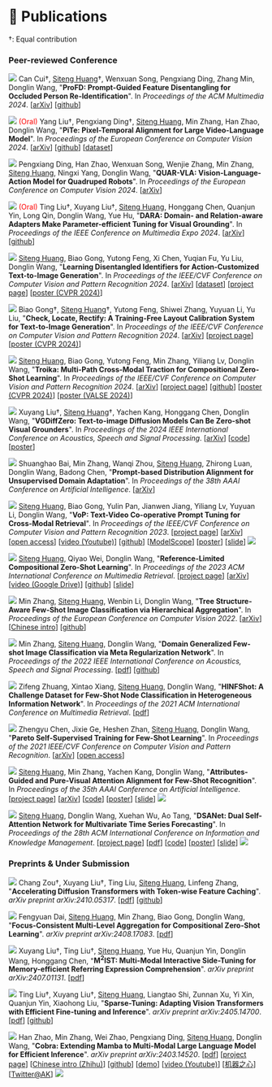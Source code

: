 # 📝 Publications

†: Equal contribution

### Peer-reviewed Conference

<a href="https://openreview.net/forum?id=o2axlPlXYY" target="_blank"><img src="https://img.shields.io/badge/ACMMM-2024-blue?style=flat-square"></a> Can Cui†, <u>Siteng Huang</u>†, Wenxuan Song, Pengxiang Ding, Zhang Min, Donglin Wang, &quot;**ProFD: Prompt-Guided Feature Disentangling for Occluded Person Re-Identification**&quot;. In *Proceedings of the ACM Multimedia 2024*. [[arXiv](https://arxiv.org/abs/2409.20081)] [[github](https://github.com/Cuixxx/ProFD)]

<img src="https://img.shields.io/badge/ECCV-2024-blue?style=flat-square"> <span style="color:red">(Oral)</span> Yang Liu†, Pengxiang Ding†, <u>Siteng Huang</u>, Min Zhang, Han Zhao, Donglin Wang, &quot;**PiTe: Pixel-Temporal Alignment for Large Video-Language Model**&quot;. In *Proceedings of the European Conference on Computer Vision 2024*. [[arXiv](http://arxiv.org/abs/2409.07239)] [[github](https://github.com/yliu-cs/PiTe)] [[dataset](https://yliu-cs.github.io/PiTe/)]

<img src="https://img.shields.io/badge/ECCV-2024-blue?style=flat-square"> Pengxiang Ding, Han Zhao, Wenxuan Song, Wenjie Zhang, Min Zhang, <u>Siteng Huang</u>, Ningxi Yang, Donglin Wang, &quot;**QUAR-VLA: Vision-Language-Action Model for Quadruped Robots**&quot;. In *Proceedings of the European Conference on Computer Vision 2024*. [[arXiv](https://arxiv.org/abs/2312.14457)]

<a href="https://ieeexplore.ieee.org/document/10688132" target="_blank"><img src="https://img.shields.io/badge/ICME-2024-blue?style=flat-square"></a> <span style="color:red">(Oral)</span> Ting Liu†, Xuyang Liu†, <u>Siteng Huang</u>, Honggang Chen, Quanjun Yin, Long Qin, Donglin Wang, Yue Hu, &quot;**DARA: Domain- and Relation-aware Adapters Make Parameter-efficient Tuning for Visual Grounding**&quot;. In *Proceedings of the IEEE Conference on Multimedia Expo 2024*. [[arXiv](https://arxiv.org/abs/2405.06217)] [[github](https://github.com/liuting20/DARA)]

<img src="https://img.shields.io/badge/CVPR-2024-blue?style=flat-square"> <u>Siteng Huang</u>, Biao Gong, Yutong Feng, Xi Chen, Yuqian Fu, Yu Liu, Donglin Wang, &quot;**Learning Disentangled Identifiers for Action-Customized Text-to-Image Generation**&quot;. In *Proceedings of the IEEE/CVF Conference on Computer Vision and Pattern Recognition 2024*. [[arXiv](https://arxiv.org/abs/2311.15841)] [[dataset](https://github.com/bighuang624/ActionBench)] [[project page](https://adi-t2i.github.io/ADI/)] [[poster (CVPR 2024)](https://kyonhuang.top/files/ADI/CVPR24-ADI-poster.pdf)] <a class='paper_citations_badges' data='mhpkWSYAAAAJ:_FxGoFyzp5QC' href="" target="_blank"></a>

<img src="https://img.shields.io/badge/CVPR-2024-blue?style=flat-square"> Biao Gong†, <u>Siteng Huang</u>†, Yutong Feng, Shiwei Zhang, Yuyuan Li, Yu Liu, &quot;**Check, Locate, Rectify: A Training-Free Layout Calibration System for Text-to-Image Generation**&quot;. In *Proceedings of the IEEE/CVF Conference on Computer Vision and Pattern Recognition 2024*. [[arXiv](https://arxiv.org/abs/2311.15773)] [[project page](https://simm-t2i.github.io/SimM/)] [[poster (CVPR 2024)](https://kyonhuang.top/files/SimM/CVPR24-SimM-poster.pdf)]

<img src="https://img.shields.io/badge/CVPR-2024-blue?style=flat-square"> <u>Siteng Huang</u>, Biao Gong, Yutong Feng, Min Zhang, Yiliang Lv, Donglin Wang, &quot;**Troika: Multi-Path Cross-Modal Traction for Compositional Zero-Shot Learning**&quot;. In *Proceedings of the IEEE/CVF Conference on Computer Vision and Pattern Recognition 2024*. [[arXiv](https://arxiv.org/abs/2303.15230)] [[project page](https://kyonhuang.top/publication/Troika)] [[github](https://github.com/bighuang624/Troika)] [[poster (CVPR 2024)](https://kyonhuang.top/files/Troika/CVPR24-Troika-poster.pdf)] [[poster (VALSE 2024)](https://kyonhuang.top/files/Troika/VALSE2024-Troika-Poster.pdf)] <a class='paper_citations_badges' data='mhpkWSYAAAAJ:eQOLeE2rZwMC' href="" target="_blank"></a>

<a href="https://ieeexplore.ieee.org/document/10445945" target="_blank"><img src="https://img.shields.io/badge/ICASSP-2024-blue?style=flat-square"></a> Xuyang Liu†, <u>Siteng Huang</u>†, Yachen Kang, Honggang Chen, Donglin Wang, &quot;**VGDiffZero: Text-to-image Diffusion Models Can Be Zero-shot Visual Grounders**&quot;. In *Proceedings of the 2024 IEEE International Conference on Acoustics, Speech and Signal Processing*. [[arXiv](https://arxiv.org/abs/2309.01141)] [[code](https://github.com/xuyang-liu16/VGDiffZero)] [[poster](https://kyonhuang.top/files/VGDiffZero/ICASSP2024-VGDiffZero-Poster.pdf)] <a class='paper_citations_badges' data='mhpkWSYAAAAJ:ufrVoPGSRksC' href="" target="_blank"></a>

<a href="https://ojs.aaai.org/index.php/AAAI/article/view/27830" target="_blank"><img src="https://img.shields.io/badge/AAAI-2024-blue?style=flat-square"></a> Shuanghao Bai, Min Zhang, Wanqi Zhou, <u>Siteng Huang</u>, Zhirong Luan, Donglin Wang, Badong Chen, &quot;**Prompt-based Distribution Alignment for Unsupervised Domain Adaptation**&quot;. In *Proceedings of the 38th AAAI Conference on Artificial Intelligence*. [[arXiv](https://arxiv.org/abs/2312.09553)] <a class='paper_citations_badges' data='mhpkWSYAAAAJ:roLk4NBRz8UC' href="" target="_blank"></a>

<a href="https://ieeexplore.ieee.org/document/10203679" target="_blank"><img src="https://img.shields.io/badge/CVPR-2023-blue?style=flat-square"></a> <u>Siteng Huang</u>, Biao Gong, Yulin Pan, Jianwen Jiang, Yiliang Lv, Yuyuan Li, Donglin Wang, &quot;**VoP: Text-Video Co-operative Prompt Tuning for Cross-Modal Retrieval**&quot;. In *Proceedings of the IEEE/CVF Conference on Computer Vision and Pattern Recognition 2023*. [[project page](https://kyonhuang.top/publication/text-video-cooperative-prompt-tuning)] [[arXiv](https://arxiv.org/abs/2211.12764)] [[open access](https://openaccess.thecvf.com/content/CVPR2023/html/Huang_VoP_Text-Video_Co-Operative_Prompt_Tuning_for_Cross-Modal_Retrieval_CVPR_2023_paper.html)] [[video (Youtube)](https://www.youtube.com/watch?v=ymdkiSSuOmI)] [[github](https://github.com/bighuang624/VoP)] [[ModelScope](https://modelscope.cn/models/damo/cv_vit-b32_retrieval_vop/summary)] [[poster](https://kyonhuang.top/files/VoP/CVPR23-VoP-poster.pdf)] [[slide](https://kyonhuang.top/files/VoP/CVPR23-VoP-presentation.pdf)] <a class='paper_citations_badges' data='mhpkWSYAAAAJ:W7OEmFMy1HYC' href="" target="_blank"></a> <a href="https://github.com/bighuang624/VoP" target="_blank"><img src="https://img.shields.io/github/stars/bighuang624/VoP?style=social"></a>

<a href="https://doi.org/10.1145/3591106.3592225" target="_blank"><img src="https://img.shields.io/badge/ICMR-2023-blue?style=flat-square"></a> <u>Siteng Huang</u>, Qiyao Wei, Donglin Wang, &quot;**Reference-Limited Compositional Zero-Shot Learning**&quot;. In *Proceedings of the 2023 ACM International Conference on Multimedia Retrieval*. [[project page](https://kyonhuang.top/publication/reference-limited-CZSL)] [[arXiv](https://arxiv.org/abs/2208.10046)] [[video (Google Drive)](https://drive.google.com/file/d/1_wE_zbyvuGil_LrkmumotkRTLJJEUfCm/view?usp=drive_link)] [[github](https://github.com/bighuang624/RL-CZSL)] [[slide](https://kyonhuang.top/files/RLCZSL/ICMR23-RLCZSL-presentation.pdf)]

<a href="https://link.springer.com/chapter/10.1007/978-3-031-20044-1_26" target="_blank"><img src="https://img.shields.io/badge/ECCV-2022-blue?style=flat-square"></a> Min Zhang, <u>Siteng Huang</u>, Wenbin Li, Donglin Wang, &quot;**Tree Structure-Aware Few-Shot Image Classification via Hierarchical Aggregation**&quot;. In *Proceedings of the European Conference on Computer Vision 2022*. [[arXiv](https://arxiv.org/abs/2207.06989)] [[Chinese intro](https://zhuanlan.zhihu.com/p/543878686)] [[github](https://github.com/remiMZ/HTS-ECCV22)] <a class='paper_citations_badges' data='mhpkWSYAAAAJ:Tyk-4Ss8FVUC' href="" target="_blank"></a>

<a href="https://ieeexplore.ieee.org/abstract/document/9747620" target="_blank"><img src="https://img.shields.io/badge/ICASSP-2022-blue?style=flat-square"></a> Min Zhang, <u>Siteng Huang</u>, Donglin Wang, &quot;**Domain Generalized Few-shot Image Classification via Meta Regularization Network**&quot;. In *Proceedings of the 2022 IEEE International Conference on Acoustics, Speech and Signal Processing*. [[pdf](https://kyonhuang.top/files/MRN/ICASSP22-MRN.pdf)] [[github](https://github.com/remiMZ/MRN-ICASSP22)] <a class='paper_citations_badges' data='mhpkWSYAAAAJ:zYLM7Y9cAGgC' href="" target="_blank"></a>

<a href="https://dl.acm.org/doi/10.1145/3460426.3463614" target="_blank"><img src="https://img.shields.io/badge/ICMR-2021-blue?style=flat-square"></a> Zifeng Zhuang, Xintao Xiang, <u>Siteng Huang</u>, Donglin Wang, &quot;**HINFShot: A Challenge Dataset for Few-Shot Node Classification in Heterogeneous Information Network**&quot;. In *Proceedings of the 2021 ACM International Conference on Multimedia Retrieval*. [[pdf](https://kyonhuang.top/files/HINFShot/ICMR21-HINFShot.pdf)] <a class='paper_citations_badges' data='mhpkWSYAAAAJ:UeHWp8X0CEIC' href="" target="_blank"></a>

<a href="https://ieeexplore.ieee.org/document/9577454" target="_blank"><img src="https://img.shields.io/badge/CVPR-2021-blue?style=flat-square"></a> Zhengyu Chen, Jixie Ge, Heshen Zhan, <u>Siteng Huang</u>, Donglin Wang, &quot;**Pareto Self-Supervised Training for Few-Shot Learning**&quot;. In *Proceedings of the 2021 IEEE/CVF Conference on Computer Vision and Pattern Recognition*. [[arXiv](https://arxiv.org/abs/2104.07841)] [[open access](https://openaccess.thecvf.com/content/CVPR2021/html/Chen_Pareto_Self-Supervised_Training_for_Few-Shot_Learning_CVPR_2021_paper.html)] <a class='paper_citations_badges' data='mhpkWSYAAAAJ:2osOgNQ5qMEC' href="" target="_blank"></a>

<a href="https://ojs.aaai.org/index.php/AAAI/article/view/16957" target="_blank"><img src="https://img.shields.io/badge/AAAI-2021-blue?style=flat-square"></a> <u>Siteng Huang</u>, Min Zhang, Yachen Kang, Donglin Wang, &quot;**Attributes-Guided and Pure-Visual Attention Alignment for Few-Shot Recognition**&quot;. In *Proceedings of the 35th AAAI Conference on Artificial Intelligence*. [[project page](https://kyonhuang.top/publication/attributes-guided-attention-module)] [[arXiv](https://arxiv.org/abs/2009.04724)] [[code](https://github.com/bighuang624/AGAM)] [[poster](https://kyonhuang.top/files/AGAM/aaai21-AGAM-poster.pdf)] [[slide](https://kyonhuang.top/files/AGAM/aaai21-AGAM-presentation.pdf)] <a class='paper_citations_badges' data='mhpkWSYAAAAJ:9yKSN-GCB0IC' href="" target="_blank"></a> <a href="https://github.com/bighuang624/AGAM" target="_blank"><img src="https://img.shields.io/github/stars/bighuang624/AGAM?style=social"></a>

<a href="https://dl.acm.org/doi/abs/10.1145/3357384.3358132" target="_blank"><img src="https://img.shields.io/badge/CIKM-2019-blue?style=flat-square"></a> <u>Siteng Huang</u>, Donglin Wang, Xuehan Wu, Ao Tang, &quot;**DSANet: Dual Self-Attention Network for Multivariate Time Series Forecasting**&quot;. In *Proceedings of the 28th ACM International Conference on Information and Knowledge Management*. [[project page](https://kyonhuang.top/publication/dual-self-attention-network)] [[pdf](https://kyonhuang.top/files/DSANet/Huang-DSANet.pdf)] [[code](https://github.com/bighuang624/DSANet)] [[poster](https://kyonhuang.top/files/DSANet/cikm19-DSANet-poster.pdf)] [[slide](https://kyonhuang.top/files/DSANet/cikm19-DSANet-presentation.pdf)] <a class='paper_citations_badges' data='mhpkWSYAAAAJ:u-x6o8ySG0sC' href="" target="_blank"></a> <a href="https://github.com/bighuang624/DSANet" target="_blank"><img src="https://img.shields.io/github/stars/bighuang624/DSANet?style=social"></a>

<!-- <a href="https://dl.acm.org/doi/abs/10.1145/3357384.3358132" style="text-decoration:none;"><span style="font-size:12px;color:#FFFFFF;background-color:#555555;padding:1px 4px 2px 6px;">CIKM</span><span style="font-size:12px;color:#FFFFFF;background-color:#007ec6;padding:1px 6px 2px 4px;">2019</span></a> -->

### Preprints & Under Submission

<a href="https://arxiv.org/abs/2410.05317" target="_blank"><img src="https://img.shields.io/badge/arXiv-2410.05317-B31B1B?style=flat-square"></a> Chang Zou†, Xuyang Liu†, Ting Liu, <u>Siteng Huang</u>, Linfeng Zhang, &quot;**Accelerating Diffusion Transformers with Token-wise Feature Caching**&quot;. *arXiv preprint arXiv:2410.05317*. [[pdf](https://arxiv.org/pdf/2410.05317.pdf)] [[github](https://github.com/Shenyi-Z/ToCa)]

<a href="https://arxiv.org/abs/2408.17083" target="_blank"><img src="https://img.shields.io/badge/arXiv-2408.17083-B31B1B?style=flat-square"></a> Fengyuan Dai, <u>Siteng Huang</u>, Min Zhang, Biao Gong, Donglin Wang, &quot;**Focus-Consistent Multi-Level Aggregation for Compositional Zero-Shot Learning**&quot;. *arXiv preprint arXiv:2408.17083*. [[pdf](https://arxiv.org/pdf/2408.17083.pdf)]

<a href="https://arxiv.org/abs/2407.01131" target="_blank"><img src="https://img.shields.io/badge/arXiv-2407.01131-B31B1B?style=flat-square"></a> Xuyang Liu†, Ting Liu†, <u>Siteng Huang</u>, Yue Hu, Quanjun Yin, Donglin Wang, Honggang Chen, &quot;**M<sup>2</sup>IST: Multi-Modal Interactive Side-Tuning for Memory-efficient Referring Expression Comprehension**&quot;. *arXiv preprint arXiv:2407.01131*. [[pdf](https://arxiv.org/pdf/2407.01131.pdf)]

<a href="https://arxiv.org/abs/2405.14700" target="_blank"><img src="https://img.shields.io/badge/arXiv-2405.14700-B31B1B?style=flat-square"></a> Ting Liu†, Xuyang Liu†, <u>Siteng Huang</u>, Liangtao Shi, Zunnan Xu, Yi Xin, Quanjun Yin, Xiaohong Liu, &quot;**Sparse-Tuning: Adapting Vision Transformers with Efficient Fine-tuning and Inference**&quot;. *arXiv preprint arXiv:2405.14700*. [[pdf](https://arxiv.org/pdf/2405.14700.pdf)] [[github](https://github.com/liuting20/Sparse-Tuning)]

<a href="https://arxiv.org/abs/2403.14520" target="_blank"><img src="https://img.shields.io/badge/arXiv-2403.14520-B31B1B?style=flat-square"></a> Han Zhao, Min Zhang, Wei Zhao, Pengxiang Ding, <u>Siteng Huang</u>, Donglin Wang, &quot;**Cobra: Extending Mamba to Multi-Modal Large Language Model for Efficient Inference**&quot;. *arXiv preprint arXiv:2403.14520*. [[pdf](https://arxiv.org/pdf/2403.14520.pdf)] [[project page](https://sites.google.com/view/cobravlm)] [[Chinese intro (Zhihu)](https://zhuanlan.zhihu.com/p/688544752)] [[github](https://github.com/h-zhao1997/cobra)] [[demo](https://huggingface.co/spaces/han1997/cobra)] [[video (Youtube)](https://www.youtube.com/watch?v=i0sTdi_yVbc)] [[机器之心](https://mp.weixin.qq.com/s/KuuNTL_jBRsyhub5_6aXpQ)] [[Twitter@AK](https://twitter.com/_akhaliq/status/1771033002748837953?t=6S4PVZXg6GcXqi_-PFzipw&s=19)] <a class='paper_citations_badges' data='mhpkWSYAAAAJ:Se3iqnhoufwC' href="" target="_blank"></a> <a href="https://github.com/h-zhao1997/cobra" target="_blank"><img src="https://img.shields.io/github/stars/h-zhao1997/cobra?style=social"></a>